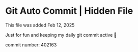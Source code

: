 # Git Auto Commit | Hidden File

This file was added Feb 12, 2025

Just for fun and keeping my daily git commit active 🤪

commit number: 402163
